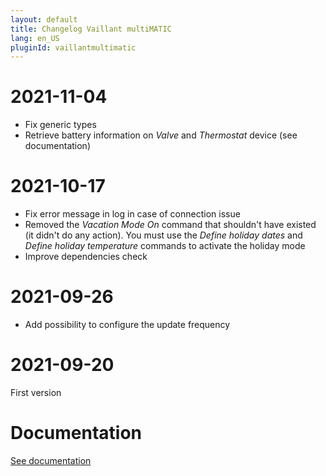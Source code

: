 ```yaml
---
layout: default
title: Changelog Vaillant multiMATIC
lang: en_US
pluginId: vaillantmultimatic
---
```


# 2021-11-04

- Fix generic types
- Retrieve battery information on _Valve_ and _Thermostat_ device (see documentation)

# 2021-10-17

- Fix error message in log in case of connection issue
- Removed the *Vacation Mode On* command that shouldn't have existed (it didn't do any action). You must use the *Define holiday dates* and *Define holiday temperature* commands to activate the holiday mode
- Improve dependencies check

# 2021-09-26

- Add possibility to configure the update frequency

# 2021-09-20

First version

# Documentation

[See documentation]({{site.baseurl}}/{{page.pluginId}}/{{page.lang}})
